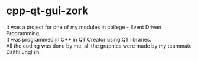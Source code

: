 # cpp-qt-gui-zork
It was a project for one of my modules in college - Event Driven Programming.<br>
It was programmed in C++ in QT Creator using QT libraries.<br>
All the coding was done by me, all the graphics were made by my teammate Daithi English.
